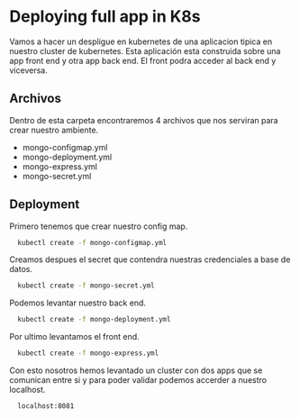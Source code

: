 
# Deploying full app in K8s

Vamos a hacer un despligue en kubernetes de una aplicacion tipica en nuestro cluster de kubernetes. Esta aplicación esta construida sobre una app front end y otra app back end.
El front podra acceder al back end y viceversa.




## Archivos


Dentro de esta carpeta encontraremos 4 archivos que nos serviran para crear nuestro ambiente.

- mongo-configmap.yml
- mongo-deployment.yml
- mongo-express.yml
- mongo-secret.yml






## Deployment

Primero tenemos que crear nuestro config map.

```bash
  kubectl create -f mongo-configmap.yml
```


Creamos despues el secret que contendra nuestras credenciales a base de datos.

```bash
  kubectl create -f mongo-secret.yml
```

Podemos levantar nuestro back end.

```bash
  kubectl create -f mongo-deployment.yml
```

Por ultimo levantamos el front end.

```bash
  kubectl create -f mongo-express.yml
```

Con esto nosotros hemos levantado un cluster con dos apps que se comunican entre si y para poder validar podemos accerder a nuestro localhost.

```bash
  localhost:8081
```


